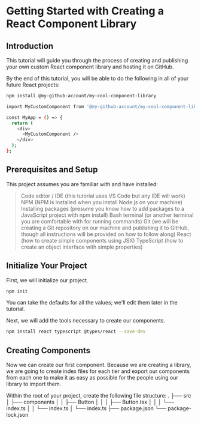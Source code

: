 # Getting Started with Creating a React Component Library

## Introduction

This tutorial will guide you through the process of creating and publishing your own custom React component library and hosting it on GitHub.

By the end of this tutorial, you will be able to do the following in all of your future React projects:

```bash
npm install @my-github-account/my-cool-component-library

import MyCustomComponent from '@my-github-account/my-cool-component-library';

const MyApp = () => {
  return (
    <div>
      <MyCustomComponent />
    </div>
  );
};
```
## Prerequisites and Setup
This project assumes you are familiar with and have installed:

 >Code editor / IDE (this tutorial uses VS Code but any IDE will work)
 >NPM (NPM is installed when you install Node.js on your machine)
 >Installing packages (presume you know how to add packages to a JavaScript project with npm install)
 >Bash terminal (or another terminal you are comfortable with for running commands)
 >Git (we will be creating a Git repository on our machine and publishing it to GitHub, though all instructions will be provided on how to follow along)
 >React (how to create simple components using JSX)
 >TypeScript (how to create an object interface with simple properties)


## Initialize Your Project
First, we will initialize our project.

```bash
npm init
```
You can take the defaults for all the values; we'll edit them later in the tutorial.

Next, we will add the tools necessary to create our components.
```bash
npm install react typescript @types/react --save-dev
```
## Creating Components
Now we can create our first component. Because we are creating a library, we are going to create index files for each tier and export our components from each one to make it as easy as possible for the people using our library to import them.

Within the root of your project, create the following file structure:
.
├── src
│   ├── components
│   │   ├── Button
│   │   │   ├── Button.tsx
│   │   │   └── index.ts
│   │   └── index.ts
│   └── index.ts
├── package.json
└── package-lock.json






